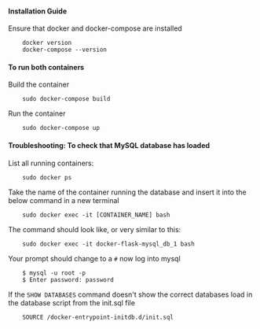 #### Installation Guide

Ensure that docker and docker-compose are installed

        docker version
        docker-compose --version
        
#### To run both containers
Build the container

        sudo docker-compose build
        
Run the container
        
        sudo docker-compose up




#### Troubleshooting: To check that MySQL database has loaded
List all running containers:

        sudo docker ps

Take the name of the container running the database and insert it into the below command in a new terminal

        sudo docker exec -it [CONTAINER_NAME] bash

The command should look like, or very similar to this:

        sudo docker exec -it docker-flask-mysql_db_1 bash

Your prompt should change to a `#` now log into mysql

        $ mysql -u root -p
        $ Enter password: password

If the `SHOW DATABASES` command doesn't show the correct databases load in the database script from the init.sql file 

        SOURCE /docker-entrypoint-initdb.d/init.sql
